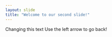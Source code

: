 ```yaml
---
layout: slide
title: "Welcome to our second slide!"
---
```

Changing this text
Use the left arrow to go back! 
